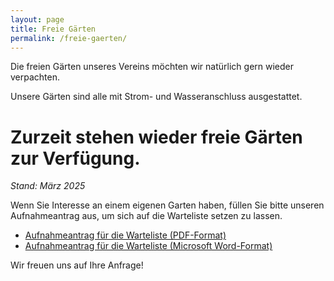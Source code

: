 ```yaml
---
layout: page
title: Freie Gärten
permalink: /freie-gaerten/
---
```


Die freien Gärten unseres Vereins möchten wir natürlich gern wieder verpachten.

Unsere Gärten sind alle mit Strom- und Wasseranschluss ausgestattet.


# Zurzeit stehen wieder freie Gärten zur Verfügung.

 *Stand: März 2025*


Wenn Sie Interesse an einem eigenen Garten haben, füllen Sie bitte unseren Aufnahmeantrag aus, um sich auf die Warteliste setzen zu lassen.

* [Aufnahmeantrag für die Warteliste (PDF-Format)]({{site.baseurl}}/dokumente/Aufnahmeantrag_Warteliste.pdf)
* [Aufnahmeantrag für die Warteliste (Microsoft Word-Format)]({{site.baseurl}}/dokumente/Aufnahmeantrag_Warteliste.docx)

Wir freuen uns auf Ihre Anfrage!

